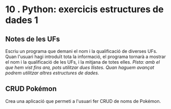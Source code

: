 10 . Python: exercicis estructures de dades 1
==========================

Notes de les UFs
----------------
Escriu un programa que demani el nom i la qualificació de diverses UFs. Quan l'usuari hagi introduït tota la informació, el programa tornarà a mostrar el nom i la qualificació de les UFs, i la mitjana de totes elles. _Pista: amb el que hem vist fins ara, pots utilitzar dues llistes. Quan haguem avançat podrem utilitzar altres estructures de dades._

CRUD Pokémon
----------------------
Crea una aplicació que permeti a l'usuari fer CRUD de noms de Pokémon.